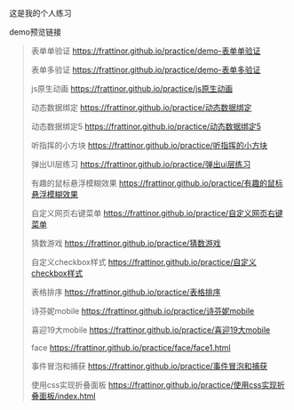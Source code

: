 这是我的个人练习

demo预览链接

>表单单验证
>https://frattinor.github.io/practice/demo-表单单验证
>
>表单多验证
>https://frattinor.github.io/practice/demo-表单多验证
>
>js原生动画
>https://frattinor.github.io/practice/js原生动画
>
>动态数据绑定
>https://frattinor.github.io/practice/动态数据绑定
>
>动态数据绑定5
>https://frattinor.github.io/practice/动态数据绑定5
>
>听指挥的小方块
>https://frattinor.github.io/practice/听指挥的小方块
>
>弹出UI层练习
>https://frattinor.github.io/practice/弹出ui层练习
>
>有趣的鼠标悬浮模糊效果
>https://frattinor.github.io/practice/有趣的鼠标悬浮模糊效果
>
>自定义网页右键菜单
>https://frattinor.github.io/practice/自定义网页右键菜单
>
>猜数游戏
>https://frattinor.github.io/practice/猜数游戏
>
>自定义checkbox样式
>https://frattinor.github.io/practice/自定义checkbox样式
>
>表格排序
>https://frattinor.github.io/practice/表格排序
>
>诗芬妮mobile
>https://frattinor.github.io/practice/诗芬妮mobile
>
>喜迎19大mobile
>https://frattinor.github.io/practice/喜迎19大mobile
>
>face
>https://frattinor.github.io/practice/face/face1.html
>
>事件冒泡和捕获
>https://frattinor.github.io/practice/事件冒泡和捕获
>
>使用css实现折叠面板
>https://frattinor.github.io/practice/使用css实现折叠面板/index.html
